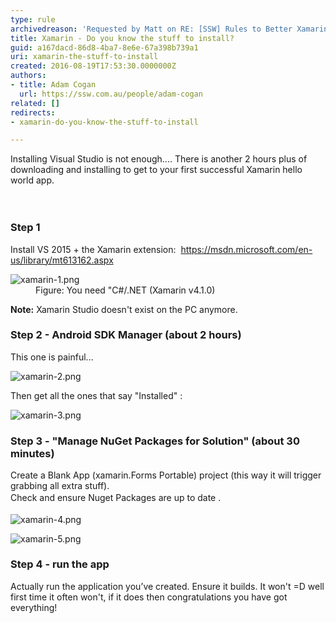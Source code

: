 ```yaml
---
type: rule
archivedreason: 'Requested by Matt on RE: [SSW] Rules to Better Xamarin (mobile)'
title: Xamarin - Do you know the stuff to install?
guid: a167dacd-86d8-4ba7-8e6e-67a398b739a1
uri: xamarin-the-stuff-to-install
created: 2016-08-19T17:53:30.0000000Z
authors:
- title: Adam Cogan
  url: https://ssw.com.au/people/adam-cogan
related: []
redirects:
- xamarin-do-you-know-the-stuff-to-install

---
```



​Installing Visual Studio is not enough.... There is another 2 hours plus of downloading and installing to get to your first successful Xamarin hello world app.<br>
<br><excerpt class='endintro'></excerpt><br>
<h3>Step 1</h3><p>Install VS 2015 + the Xamarin extension&#58;&#160; <a href="https&#58;//msdn.microsoft.com/en-us/library/mt613162.aspx" target="_blank">https&#58;//msdn.microsoft.com/en-us/library/mt613162.aspx</a></p><dl class="image"><dt> <img src="/PublishingImages/xamarin-1.png" alt="xamarin-1.png" /> </dt><dd>Figure&#58; You need &quot;C#/.NET (Xamarin v4.1.0)</dd></dl><p> 
   <b>Note&#58;</b> Xamarin Studio doesn't exist on the PC anymore.<br></p><h3>Step 2 -&#160;Android SDK Manager<span class="s2">&#160;(about 2 hours)</span></h3><p>This one is painful... <br></p><dl class="image"><dt> <img src="/PublishingImages/xamarin-2.png" alt="xamarin-2.png" /> </dt></dl><p>Then get all the ones that say &quot;Installed&quot; &#58;<br></p><dl class="image"><dt> <img src="/PublishingImages/xamarin-3.png" alt="xamarin-3.png" /> </dt></dl><h3>Step 3 - &quot;Manage NuGet Packages for Solution&quot; (about 30 minutes)&#160; <br></h3><p class="p2">Create a Blank App (xamarin.Forms Portable) project (this way it will trigger grabbing all extra stuff).<br><span style="line-height&#58;1.6;">Check and ensure Nuget Packages are up to date . </span></p><dl class="image"><dt> <img src="/PublishingImages/xamarin-4.png" alt="xamarin-4.png" /> </dt></dl><dl class="image"><dt> <img src="/PublishingImages/xamarin-5.png" alt="xamarin-5.png" /> </dt></dl><h3>Step 4 - run the app<br></h3><p>Actually run the application you’ve created. Ensure it builds. It won't =D&#160;well first time it often won't, if it does then congratulations you have got everything!</p>


